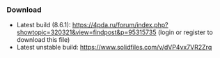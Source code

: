 ### Download
- Latest build (8.6.1): https://4pda.ru/forum/index.php?showtopic=320321&view=findpost&p=95315735 (login or register to download this file)
- Latest unstable build: https://www.solidfiles.com/v/dVP4vx7VR2Zrq
